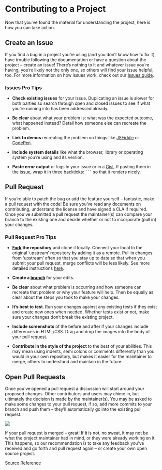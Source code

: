# Contributing to a Project

Now that you’ve found the material for understanding the project, here is how
you can take action.

## Create an Issue

If you find a bug in a project you’re using (and you don’t know how to fix it), have trouble following the documentation or have a question about the project – create an issue! There’s nothing to it and whatever issue you’re having, you’re likely not the only one, so others will find your issue helpful, too. For more information on how issues work, check out our [Issues guide](http://guides.github.com/features/issues).

### Issues Pro Tips

- **Check existing issues** for your issue. Duplicating an issue is slower for both parties so search through open and closed issues to see if what you’re running into has been addressed already.

- **Be clear** about what your problem is: what was the expected outcome, what happened instead? Detail how someone else can recreate the problem.

- **Link to demos** recreating the problem on things like [JSFiddle](JSFiddle) or [CodePen](http://codepen.io/).

- **Include system details** like what the browser, library or operating system you’re using and its version.

- **Paste error output** or logs in your issue or in a [Gist](http://gist.github.com/). If pasting them in the issue, wrap it in three backticks: ` ``` ` so that it renders nicely.

## Pull Request

If you’re able to patch the bug or add the feature yourself – fantastic, make a pull request with the code! Be sure you’ve read any documents on contributing, understand the license and have signed a CLA if required. Once you’ve submitted a pull request the maintainer(s) can compare your branch to the existing one and decide whether or not to incorporate (pull in) your changes.

### Pull Request Pro Tips

- **[Fork](http://guides.github.com/activities/forking/) the repository** and clone it locally. Connect your local to the original ‘upstream’ repository by adding it as a remote. Pull in changes from ‘upstream’ often so that you stay up to date so that when you submit your pull request, merge conflicts will be less likely. See more detailed instructions [here](https://help.github.com/articles/syncing-a-fork).

- **Create a [branch](http://guides.github.com/introduction/flow/)** for your edits.

- **Be clear** about what problem is occurring and how someone can recreate that problem or why your feature will help. Then be equally as clear about the steps you took to make your changes.

- **It’s best to test**. Run your changes against any existing tests if they exist and create new ones when needed. Whether tests exist or not, make sure your changes don’t break the existing project.

- **Include screenshots** of the before and after if your changes include differences in HTML/CSS. Drag and drop the images into the body of your pull request.

- **Contribute in the style of the project** to the best of your abilities. This may mean using indents, semi colons or comments differently than you would in your own repository, but makes it easier for the maintainer to merge, others to understand and maintain in the future.

## Open Pull Requests

Once you’ve opened a pull request a discussion will start around your proposed changes. Other contributors and users may chime in, but ultimately the decision is made by the maintainer(s). You may be asked to make some changes to your pull request, if so, add more commits to your branch and push them – they’ll automatically go into the existing pull request.

![](https://guides.github.com/activities/contributing-to-open-source/convo.png)

If your pull request is merged – great! If it is not, no sweat, it may not be what the project maintainer had in mind, or they were already working on it. This happens, so our recommendation is to take any feedback you’ve received and go forth and pull request again – or create your own open source project.

[Source Reference](https://guides.github.com/activities/contributing-to-open-source/#contributing)
